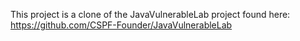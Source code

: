 This project is a clone of the JavaVulnerableLab project found here:
https://github.com/CSPF-Founder/JavaVulnerableLab

